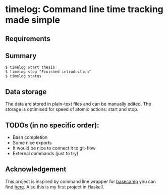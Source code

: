 # timelog: Command line time tracking made simple

## Requirements


## Summary

```
$ timelog start thesis
$ timelog stop "Finished introduction"
$ timelog status
```

## Data storage
The data are stored in plain-text files and can be manually edited. The storage is optimised for speed of atomic actions: start and stop.

## TODOs (in no specific order):
  - Bash completion
  - Some nice exports
  - It would be nice to connect it to git-flow
  - External commands (just to try)

## Acknowledgement
This project is inspired by command line wrapper for [basecamp][basecamp-link] you can find [here][basecamper-link]. Also this is my first project in Haskell.

[basecamp-link]: http://basecamphq.com/
[basecamper-link]: https://github.com/klondike/basecamper

